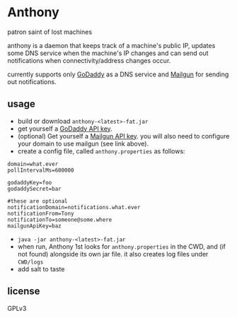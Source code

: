 # Anthony
patron saint of lost machines

anthony is a daemon that keeps track of a machine's public IP,
updates some DNS service when the machine's IP changes and can
send out notifications when connectivity/address changes occur.

currently supports only [GoDaddy](https://www.godaddy.com/) 
as a DNS service and [Mailgun](https://www.mailgun.com/) for
sending out notifications.

## usage
* build or download `anthony-<latest>-fat.jar`
* get yourself a [GoDaddy API key](https://developer.godaddy.com/getstarted).
* (optional) Get yourself a [Mailgun API key](https://documentation.mailgun.com/en/latest/quickstart.html).
  you will also need to configure your domain to use mailgun (see link above).
* create a config file, called `anthony.properties` as follows:
```properties
domain=what.ever
pollIntervalMs=600000

godaddyKey=foo
godaddySecret=bar

#these are optional
notificationDomain=notifications.what.ever
notificationFrom=Tony
notificationTo=someone@some.where
mailgunApiKey=baz
```
* `java -jar anthony-<latest>-fat.jar` 
* when run, Anthony 1st looks for `anthony.properties` in the CWD, and (if not found)
alongside its own jar file. it also creates log files under `CWD/logs`
* add salt to taste

## license
GPLv3